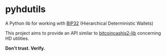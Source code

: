 # pyhdutils


A Python lib for working with [BIP32](https://github.com/bitcoin/bips/blob/master/bip-0032.mediawiki) (Hierarchical Deterministic Wallets)

This project aims to provide an API similar to [bitcoincashjs2-lib](https://github.com/Bitcoin-com/bitcoincashjs2-lib) 
concerning HD utilities.

**Don't trust. Verify.**
